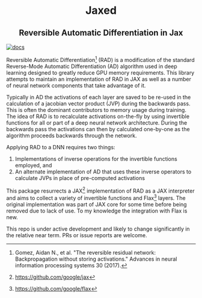 <h1 align="center">
Jaxed
</h1>
<h2 align="center">
Reversible Automatic Differentiation in Jax
</h2>

[![docs](https://github.com/mharradon/Jaxed/actions/workflows/docs.yml/badge.svg)](https://mharradon.github.io/Jaxed/)

Reversible Automatic Differentiation[^1] (RAD) is a modification of the standard Reverse-Mode Automatic Differentiation (AD) algorithm used in deep learning designed to greatly reduce GPU memory requirements. This library attempts to maintain an implementation of RAD in JAX as well as a number of neural network components that take advantage of it.

Typically in AD the activations of each layer are saved to be re-used in the calculation of a jacobian vector product (JVP) during the backwards pass. This is often the dominant contributors to memory usage during training. The idea of RAD is to recalculate activations on-the-fly by using invertible functions for all or part of a deep neural network architecture. During the backwards pass the activations can then by calculated one-by-one as the algorithm proceeds backwards through the network.

Applying RAD to a DNN requires two things:

1. Implementations of inverse operations for the invertible functions employed, and
2. An alternate implementation of AD that uses these inverse operators to calculate JVPs in place of pre-computed activations

This package resurrects a JAX[^2] implementation of RAD as a JAX interpreter and aims to collect a variety of invertible functions and Flax[^3] layers. The original implementation was part of JAX core for some time before being removed due to lack of use. To my knowledge the integration with Flax is new.

This repo is under active development and likely to change significantly in the relative near term. PRs or issue reports are welcome.

[^1]: Gomez, Aidan N., et al. "The reversible residual network: Backpropagation without storing activations." Advances in neural information processing systems 30 (2017).
[^2]: https://github.com/google/jax
[^3]: https://github.com/google/flax
